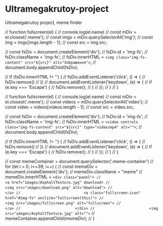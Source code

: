 # Ultramegakrutoy-project
Ultramegakrutoy project, meme finder


// function fullscreen(el) {
//     console.log(el.name)
//     const mDiv = el.closest('.meme');
//     const imgs = mDiv.querySelectorAll('img');
//     const img = imgs[imgs.length - 1];
//     const src = img.src;

//     const fsDiv = document.createElement('div');
//     fsDiv.id = 'img-fs';
//     fsDiv.className = 'img-fs';
//     fsDiv.innerHTML = `<img class="img-fs-content" src="${src}" alt="Зображення">`;
//     document.body.appendChild(fsDiv);

//     if (fsDiv.innerHTML != '') {
//         fsDiv.addEventListener('click', () => {
//             fsDiv.remove()
//         })
//         document.addEventListener('keydown', (e) => {
//             if (e.key === 'Escape') {
//                 fsDiv.remove();
//             }
//         });
//     }
// }

// function fullscreen(el) {
//     console.log(el.name)
//     const mDiv = el.closest('.meme');
//     const videos = mDiv.querySelectorAll('video');
//     const video = videos[videos.length - 1];
//     const src = video.src;

//     const fsDiv = document.createElement('div');
//     fsDiv.id = 'img-fs';
//     fsDiv.className = 'img-fs';
//     fsDiv.innerHTML = `<video controls class="img-fs-content" src="${src}" type="video/mp4" alt="">`;
//     document.body.appendChild(fsDiv);

//     if (fsDiv.innerHTML != '') {
//         fsDiv.addEventListener('click', () => {
//             fsDiv.remove()
//         })
//         document.addEventListener('keydown', (e) => {
//             if (e.key === 'Escape') {
//                 fsDiv.remove();
//             }
//         });
//     }
// }

// const memeContainer = document.querySelector('.meme-container')
// for (let i = 0; i<=39; i++) {
//     const memeDiv = document.createElement('div');
//     memeDiv.className = "meme"
//     memeDiv.innerHTML = `<div class="panel">
//                             <a href="images/AsphaltTexture.jpg" download>
//                                 <img src="images/download.png" alt="download">
//                             </a>
//                             <a class="fullscreen-icon" href="#img-fs" onclick="fullscreen(this)">
//                                 <img src="images/fullscreen.png" alt="fullscreen">
//                             </a>
//                         </div>
//                         <img src="images/AsphaltTexture.jpg" alt="">`
//     memeContainer.appendChild(memeDiv);
// }